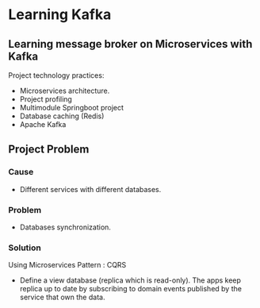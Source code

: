 # Learning Kafka
## Learning message broker on Microservices with Kafka

Project technology practices:
- Microservices architecture.
- Project profiling
- Multimodule Springboot project
- Database caching (Redis)
- Apache Kafka

## Project Problem
### Cause
- Different services with different databases.

### Problem
- Databases synchronization.

### Solution
Using Microservices Pattern : CQRS
- Define a view database (replica which is read-only). The apps keep replica up to date by subscribing to domain events published by the service that own the data.